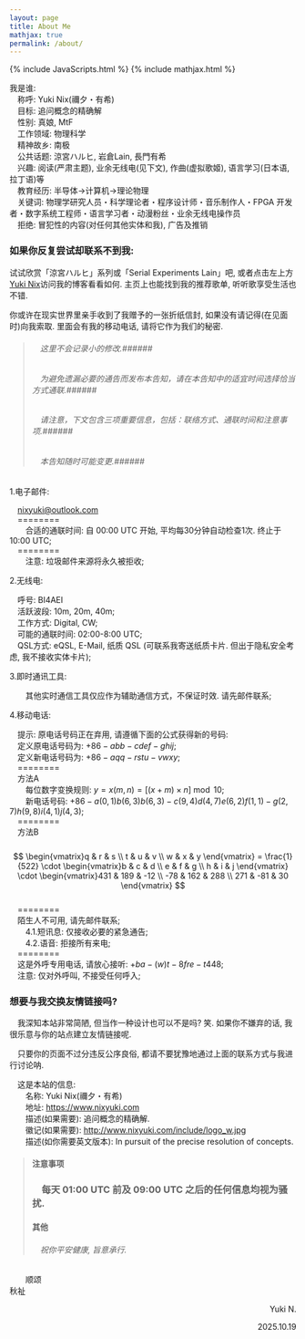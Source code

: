 ```yaml
---
layout: page
title: About Me
mathjax: true
permalink: /about/
---
```


{% include JavaScripts.html %}
{% include mathjax.html %}

我是谁:  
&emsp;称呼: Yuki Nix(禰夕・有希)  
&emsp;目标: 追问概念的精确解  
&emsp;性别: 真娘, MtF  
&emsp;工作领域: 物理科学  
&emsp;精神故乡: 南极  
&emsp;公共话题: 涼宮ハルヒ, 岩倉Lain, 長門有希  
&emsp;兴趣: 阅读(严肃主题), 业余无线电(见下文), 作曲(虚拟歌姬), 语言学习(日本语, 拉丁语)等  
&emsp;教育经历: 半导体->计算机->理论物理  
&emsp;关键词: 物理学研究人员・科学理论者・程序设计师・音乐制作人・FPGA 开发者・数字系统工程师・语言学习者・动漫粉丝・业余无线电操作员  
&emsp;拒绝: 冒犯性的内容(对任何其他实体和我), 广告及推销  

<h3>如果你反复尝试却联系不到我:</h3>  

试试欣赏「涼宮ハルヒ」系列或「Serial Experiments Lain」吧, 或者点击左上方[Yuki Nix](/ "主页")访问我的博客看看如何. 主页上也能找到我的推荐歌单, 听听歌享受生活也不错.  

你或许在现实世界里亲手收到了我赠予的一张折纸信封, 如果没有请记得(在见面时)向我索取. 里面会有我的移动电话, 请将它作为我们的秘密.  

> ###### &emsp;这里不会记录小的修改.######  
> ###### &emsp;为避免遗漏必要的通告而发布本告知，请在本告知中的适宜时间选择恰当方式通联.######  
> ###### &emsp;请注意，下文包含三项重要信息，包括：联络方式、通联时间和注意事项.######  
> ###### &emsp;本告知随时可能变更.######  

1.电子邮件:  

&emsp;[nixyuki@outlook.com](mailto:\\nixyuki@outlook.comm "Send E-Mail to me.")  
&emsp;========  
&emsp;&emsp;合适的通联时间: 自 00:00 UTC 开始, 平均每30分钟自动检查1次. 终止于 10:00 UTC;  
&emsp;========  
&emsp;&emsp;注意: 垃圾邮件来源将永久被拒收;  

2.无线电:  

&emsp;呼号: BI4AEI  
&emsp;活跃波段: 10m, 20m, 40m;  
&emsp;工作方式: Digital, CW;  
&emsp;可能的通联时间: 02:00-8:00 UTC;  
&emsp;QSL方式: eQSL, E-Mail, 纸质 QSL (可联系我寄送纸质卡片. 但出于隐私安全考虑, 我不接收实体卡片);  

3.即时通讯工具:  

&emsp;&emsp;其他实时通信工具仅应作为辅助通信方式，不保证时效. 请先邮件联系;  

4.移动电话:  

&emsp;提示: 原电话号码正在弃用, 请遵循下面的公式获得新的号码:  
&emsp;定义原电话号码为: $+86-abb-cdef-ghij$;  
&emsp;定义新电话号码为: $+86-aqq-rstu-vwxy$;  
&emsp;========  
&emsp;方法A  
&emsp;&emsp;每位数字变换规则: $y=x(m,n)=[(x+m) \times n] \bmod 10$;  
&emsp;&emsp;新电话号码: $+86-a(0,1)b(6,3)b(6,3)-c(9,4)d(4,7)e(6,2)f(1,1)-g(2,7)h(9,8)i(4,1)j(4,3)$;  
&emsp;========  
&emsp;方法B  
&emsp;&emsp;
$$
\begin{vmatrix}q & r & s \\ t & u & v \\ w & x & y \end{vmatrix} = \frac{1}{522} \cdot \begin{vmatrix}b & c & d \\ e & f & g \\ h & i & j \end{vmatrix} \cdot \begin{vmatrix}431 & 189 & -12 \\ -78 & 162 & 288 \\ 271 & -81 & 30 \end{vmatrix} 
$$  
&emsp;========  
&emsp;陌生人不可用, 请先邮件联系;  
&emsp;&emsp;4.1.短讯息: 仅接收必要的紧急通告;  
&emsp;&emsp;4.2.语音: 拒接所有来电;  
&emsp;========  
&emsp;这是外呼专用电话, 请放心接听: $+ba-(w)t-8fre-t448$;  
&emsp;注意: 仅对外呼叫, 不接受任何呼入;  

<h3>想要与我交换友情链接吗?</h3>  

&emsp;我深知本站非常简陋, 但当作一种设计也可以不是吗? 笑. 如果你不嫌弃的话, 我很乐意与你的站点建立友情链接呢.  

&emsp;只要你的页面不过分违反公序良俗, 都请不要犹豫地通过上面的联系方式与我进行讨论呐.  

&emsp;这是本站的信息:  
&emsp;&emsp;名称: Yuki Nix(禰夕・有希)  
&emsp;&emsp;地址: https://www.nixyuki.com  
&emsp;&emsp;描述(如果需要): 追问概念的精确解.  
&emsp;&emsp;徽记(如果需要): http://www.nixyuki.com/include/logo_w.jpg  
&emsp;&emsp;描述(如你需要英文版本): In pursuit of the precise resolution of concepts.  

> #### 注意事项 ####  
> ### &emsp;每天 01:00 UTC 前及 09:00 UTC 之后的任何信息均视为骚扰. ###  
> #### 其他 ####  
> ###### &emsp;祝你平安健康, 旨意承行. ######  

&emsp;&emsp;顺颂  
秋祉  

<p align="right">Yuki N.</p>
<p align="right">2025.10.19</p>